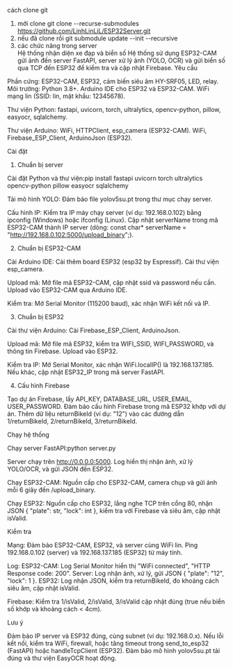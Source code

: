 cách clone git 
1. mới clone 
git clone --recurse-submodules https://github.com/LinhLinLiL/ESP32Server.git
 2. nếu đã clone rồi 
 git submodule update --init --recursive
3. các chức năng trong server  
Hệ thống nhận diện xe đạp và biển số
Hệ thống sử dụng ESP32-CAM gửi ảnh đến server FastAPI, server xử lý ảnh (YOLO, OCR) và gửi biển số qua TCP đến ESP32 để kiểm tra và cập nhật Firebase.
Yêu cầu

Phần cứng: ESP32-CAM, ESP32, cảm biến siêu âm HY-SRF05, LED, relay.
Môi trường:
Python 3.8+.
Arduino IDE cho ESP32 và ESP32-CAM.
WiFi mạng lin (SSID: lin, mật khẩu: 12345678).


Thư viện Python:
fastapi, uvicorn, torch, ultralytics, opencv-python, pillow, easyocr, sqlalchemy.


Thư viện Arduino:
WiFi, HTTPClient, esp_camera (ESP32-CAM).
WiFi, Firebase_ESP_Client, ArduinoJson (ESP32).



Cài đặt
1. Chuẩn bị server

Cài đặt Python và thư viện:pip install fastapi uvicorn torch ultralytics opencv-python pillow easyocr sqlalchemy


Tải mô hình YOLO:
Đảm bảo file yolov5su.pt trong thư mục chạy server.


Cấu hình IP:
Kiểm tra IP máy chạy server (ví dụ: 192.168.0.102) bằng ipconfig (Windows) hoặc ifconfig (Linux).
Cập nhật serverName trong mã ESP32-CAM thành IP server (dòng: const char* serverName = "http://192.168.0.102:5000/upload_binary";).



2. Chuẩn bị ESP32-CAM

Cài Arduino IDE:
Cài thêm board ESP32 (esp32 by Espressif).
Cài thư viện esp_camera.


Upload mã:
Mở file mã ESP32-CAM, cập nhật ssid và password nếu cần.
Upload vào ESP32-CAM qua Arduino IDE.


Kiểm tra:
Mở Serial Monitor (115200 baud), xác nhận WiFi kết nối và IP.



3. Chuẩn bị ESP32

Cài thư viện Arduino:
Cài Firebase_ESP_Client, ArduinoJson.


Upload mã:
Mở file mã ESP32, kiểm tra WIFI_SSID, WIFI_PASSWORD, và thông tin Firebase.
Upload vào ESP32.


Kiểm tra IP:
Mở Serial Monitor, xác nhận WiFi.localIP() là 192.168.137.185. Nếu khác, cập nhật ESP32_IP trong mã server FastAPI.



4. Cấu hình Firebase

Tạo dự án Firebase, lấy API_KEY, DATABASE_URL, USER_EMAIL, USER_PASSWORD.
Đảm bảo cấu hình Firebase trong mã ESP32 khớp với dự án.
Thêm dữ liệu returnBikeId (ví dụ: "12") vào các đường dẫn 1/returnBikeId, 2/returnBikeId, 3/returnBikeId.

Chạy hệ thống

Chạy server FastAPI:python server.py


Server chạy trên http://0.0.0.0:5000.
Log hiển thị nhận ảnh, xử lý YOLO/OCR, và gửi JSON đến ESP32.


Chạy ESP32-CAM:
Nguồn cấp cho ESP32-CAM, camera chụp và gửi ảnh mỗi 6 giây đến /upload_binary.


Chạy ESP32:
Nguồn cấp cho ESP32, lắng nghe TCP trên cổng 80, nhận JSON { "plate": str, "lock": int }, kiểm tra với Firebase và siêu âm, cập nhật isValid.



Kiểm tra

Mạng:
Đảm bảo ESP32-CAM, ESP32, và server cùng WiFi lin.
Ping 192.168.0.102 (server) và 192.168.137.185 (ESP32) từ máy tính.


Log:
ESP32-CAM: Log Serial Monitor hiển thị "WiFi connected", "HTTP Response code: 200".
Server: Log nhận ảnh, xử lý, gửi JSON { "plate": "12", "lock": 1 }.
ESP32: Log nhận JSON, kiểm tra returnBikeId, đo khoảng cách siêu âm, cập nhật isValid.


Firebase: Kiểm tra 1/isValid, 2/isValid, 3/isValid cập nhật đúng (true nếu biển số khớp và khoảng cách < 4cm).

Lưu ý

Đảm bảo IP server và ESP32 đúng, cùng subnet (ví dụ: 192.168.0.x).
Nếu lỗi kết nối, kiểm tra WiFi, firewall, hoặc tăng timeout trong send_to_esp32 (FastAPI) hoặc handleTcpClient (ESP32).
Đảm bảo mô hình yolov5su.pt tải đúng và thư viện EasyOCR hoạt động.
